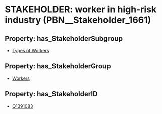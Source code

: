 # STAKEHOLDER: __worker in high-risk industry__ (PBN__Stakeholder_1661)

## Property: has_StakeholderSubgroup

* [Types of Workers](PBN__StakeholderSubgroup_22)

## Property: has_StakeholderGroup

* [Workers](PBN__StakeholderGroup_2)

## Property: has_StakeholderID

* [Q1391083](Q1391083)

